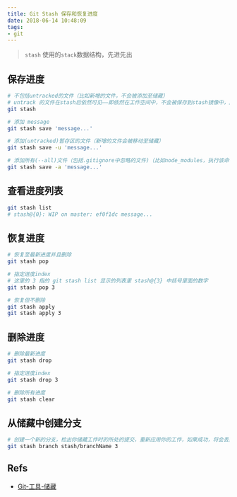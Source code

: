 ```yaml
---
title: Git Stash 保存和恢复进度
date: 2018-06-14 10:48:09
tags:
- git
---
```


> `stash` 使用的`stack`数据结构，先进先出

## 保存进度

```bash
# 不包括untracked的文件（比如新增的文件，不会被添加至储藏）
# untrack 的文件在stash后依然可见——即依然在工作空间中，不会被保存到stash镜像中，因此对 untrack 文件的修改不能通过 stash pop 恢复——因为该命令不暂存未track的文件
git stash

# 添加 message
git stash save 'message...'

# 添加(untracked)暂存区的文件（新增的文件会被移动至储藏）
git stash save -u 'message...'

# 添加所有(--all)文件（包括.gitignore中忽略的文件)（比如node_modules，执行该命令后就也会被移除了，可以看作刚clone下来时的状态）
git stash save -a 'message...'
```

## 查看进度列表

```bash
git stash list
# stash@{0}: WIP on master: ef0f1dc message...
```

## 恢复进度

```bash
# 恢复至最新进度并且删除
git stash pop

# 指定进度index
# 这里的 3 指的 git stash list 显示的列表里 stash@{3} 中括号里面的数字
git stash pop 3

# 恢复但不删除
git stash apply
git stash apply 3
```

## 删除进度

```bash
# 删除最新进度
git stash drop

# 指定进度index
git stash drop 3

# 删除所有进度
git stash clear
```

## 从储藏中创建分支

```bash
# 创建一个新的分支，检出你储藏工作时的所处的提交，重新应用你的工作，如果成功，将会丢弃储藏
git stash branch stash/branchName 3
```


## Refs
- [Git-工具-储藏](https://git-scm.com/book/zh/v1/Git-%E5%B7%A5%E5%85%B7-%E5%82%A8%E8%97%8F%EF%BC%88Stashing%EF%BC%89)
